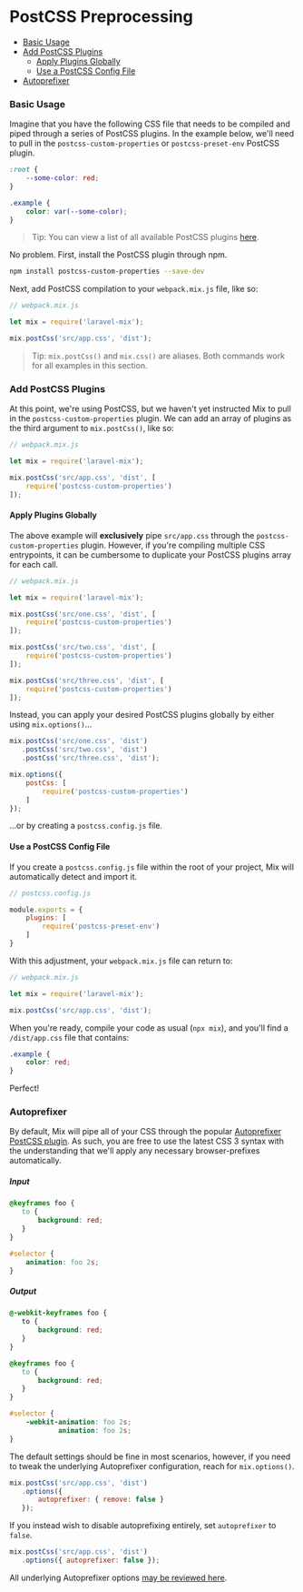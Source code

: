 # PostCSS Preprocessing

-   [Basic Usage](#basic-usage)
-   [Add PostCSS Plugins](#add-postcss-plugins)
    -   [Apply Plugins Globally](#apply-plugins-globally)
    -   [Use a PostCSS Config File](#use-a-postcss-config-file)
-   [Autoprefixer](#autoprefixer)

### Basic Usage

Imagine that you have the following CSS file that needs to be compiled and piped through a series of PostCSS plugins. In the example below,
we'll need to pull in the `postcss-custom-properties` or `postcss-preset-env` PostCSS plugin.

```css
:root {
    --some-color: red;
}

.example {
    color: var(--some-color);
}
```

> Tip: You can view a list of all available PostCSS plugins [here](https://github.com/postcss/postcss#plugins).

No problem. First, install the PostCSS plugin through npm.

```bash
npm install postcss-custom-properties --save-dev
```

Next, add PostCSS compilation to your `webpack.mix.js` file, like so:

```js
// webpack.mix.js

let mix = require('laravel-mix');

mix.postCss('src/app.css', 'dist');
```

> Tip: `mix.postCss()` and `mix.css()` are aliases. Both commands work for all examples in this section.

### Add PostCSS Plugins

At this point, we're using PostCSS, but we haven't yet instructed Mix to pull in the `postcss-custom-properties` plugin. We can add an array 
of plugins as the third argument to `mix.postCss()`, like so:

```js
// webpack.mix.js

let mix = require('laravel-mix');

mix.postCss('src/app.css', 'dist', [
    require('postcss-custom-properties')
]);
```

#### Apply Plugins Globally

The above example will **exclusively** pipe `src/app.css` through the `postcss-custom-properties` plugin. However, if you're compiling multiple CSS entrypoints, it can be cumbersome to duplicate your PostCSS plugins array for each call.

```js
// webpack.mix.js

let mix = require('laravel-mix');

mix.postCss('src/one.css', 'dist', [
    require('postcss-custom-properties')
]);

mix.postCss('src/two.css', 'dist', [
    require('postcss-custom-properties')
]);

mix.postCss('src/three.css', 'dist', [
    require('postcss-custom-properties')
]);
```

Instead, you can apply your desired PostCSS plugins globally by either using `mix.options()`...

~~~js
mix.postCss('src/one.css', 'dist')
   .postCss('src/two.css', 'dist')
   .postCss('src/three.css', 'dist');

mix.options({
    postCss: [
        require('postcss-custom-properties') 
    ]
});
~~~

...or by creating a `postcss.config.js` file.

#### Use a PostCSS Config File

If you create a `postcss.config.js` file within the root of your project, Mix will automatically detect and import it.

~~~js
// postcss.config.js

module.exports = {
    plugins: [
        require('postcss-preset-env')
    ]
}
~~~

With this adjustment, your `webpack.mix.js` file can return to:

```js
// webpack.mix.js

let mix = require('laravel-mix');

mix.postCss('src/app.css', 'dist');
```

When you're ready, compile your code as usual (`npx mix`), and you'll find a `/dist/app.css` file that contains:

```css
.example {
    color: red;
}
```

Perfect!

### Autoprefixer

By default, Mix will pipe all of your CSS through the popular [Autoprefixer PostCSS plugin](https://github.com/postcss/autoprefixer). As such, you are free to use the latest CSS 3 syntax with the understanding that we'll apply any necessary browser-prefixes automatically.

##### Input

```css
@keyframes foo {
   to {
       background: red;
   }
}

#selector {
    animation: foo 2s;
}
```

##### Output

```css
@-webkit-keyframes foo {
   to {
       background: red;
   }
}

@keyframes foo {
   to {
       background: red;
   }
}

#selector {
    -webkit-animation: foo 2s;
            animation: foo 2s;
}

```

The default settings should be fine in most scenarios, however, if you need to tweak the underlying 
Autoprefixer configuration, reach for `mix.options()`.

```js
mix.postCss('src/app.css', 'dist')
   .options({
       autoprefixer: { remove: false } 
   });
```

If you instead wish to disable autoprefixing entirely, set `autoprefixer` to `false`.

```js
mix.postCss('src/app.css', 'dist')
   .options({ autoprefixer: false });
```

All underlying Autoprefixer options [may be reviewed here](https://github.com/postcss/autoprefixer#options).
